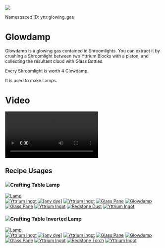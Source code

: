 <img class="infobox" src="../img/item/glowing_gas.png">

<span class="aside">Namespaced ID: <span>yttr:glowing_gas</span></span>
# Glowdamp

Glowdamp is a glowing gas contained in Shroomlights. You can extract it by crushing a Shroomlight
between two Yttrium Blocks with a piston, and collecting the resultant cloud with Glass Bottles.

Every Shroomlight is worth 4 Glowdamp.

It is used to make Lamps.

# Video

<video src="../img/glowdamp.mp4" controls></video>

## Recipe Usages

### <img class="symbolic" title="Crafting Table" src="../img/symbolic/crafting_table.png"/> Lamp
<div class="recipe" title="Namespaced ID: yttr:lamp">
	<a href="/lamp" class="output">
		<img title="Lamp" src="../img/item/lamp_cycle.png"/>
	</a>
	<div class="input">
		<a href="/yttrium"><img title="Yttrium Ingot" src="../img/item/yttrium_ingot.png"/></a>
		<a href="https://minecraft.fandom.com/wiki/Dye"><img alt="[any dye]" src="../img/item/dye_cycle.png"/></a>
		<a href="/yttrium"><img title="Yttrium Ingot" src="../img/item/yttrium_ingot.png"/></a>
		<a href="https://minecraft.fandom.com/wiki/Glass_Pane"><img alt="Glass Pane" src="../img/item/glass_pane.png"/></a>
		<a href="#"><img title="Glowdamp" src="../img/item/glowing_gas.png"/></a>
		<a href="https://minecraft.fandom.com/wiki/Glass_Pane"><img alt="Glass Pane" src="../img/item/glass_pane.png"/></a>
		<a href="/yttrium"><img title="Yttrium Ingot" src="../img/item/yttrium_ingot.png"/></a>
		<a href="https://minecraft.fandom.com/wiki/Redstone_Dust"><img alt="Redstone Dust" src="../img/item/redstone.png"/></a>
		<a href="/yttrium"><img title="Yttrium Ingot" src="../img/item/yttrium_ingot.png"/></a>
	</div>
</div>

### <img class="symbolic" title="Crafting Table" src="../img/symbolic/crafting_table.png"/> Inverted Lamp
<div class="recipe" title="Namespaced ID: yttr:lamp">
	<a href="/lamp" class="output">
		<img title="Lamp" src="../img/item/lamp_inverted_cycle.png"/>
	</a>
	<div class="input">
		<a href="/yttrium"><img title="Yttrium Ingot" src="../img/item/yttrium_ingot.png"/></a>
		<a href="https://minecraft.fandom.com/wiki/Dye"><img alt="[any dye]" src="../img/item/dye_cycle.png"/></a>
		<a href="/yttrium"><img title="Yttrium Ingot" src="../img/item/yttrium_ingot.png"/></a>
		<a href="https://minecraft.fandom.com/wiki/Glass_Pane"><img alt="Glass Pane" src="../img/item/glass_pane.png"/></a>
		<a href="#"><img title="Glowdamp" src="../img/item/glowing_gas.png"/></a>
		<a href="https://minecraft.fandom.com/wiki/Glass_Pane"><img alt="Glass Pane" src="../img/item/glass_pane.png"/></a>
		<a href="/yttrium"><img title="Yttrium Ingot" src="../img/item/yttrium_ingot.png"/></a>
		<a href="https://minecraft.fandom.com/wiki/Redstone_Torch"><img alt="Redstone Torch" src="../img/item/redstone_torch.png"/></a>
		<a href="/yttrium"><img title="Yttrium Ingot" src="../img/item/yttrium_ingot.png"/></a>
	</div>
</div>

